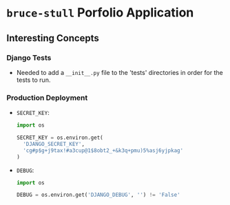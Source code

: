 # `bruce-stull` Porfolio Application

## Interesting Concepts

### Django Tests

* Needed to add a `__init__.py` file to the 'tests' directories in order for the tests to run.

### Production Deployment

* `SECRET_KEY`:

  ```python
  import os

  SECRET_KEY = os.environ.get(
    'DJANGO_SECRET_KEY',
    'cg#p$g+j9tax!#a3cup@1$8obt2_+&k3q+pmu)5%asj6yjpkag'
  )
  ```

* `DEBUG`:

  ```python
  import os

  DEBUG = os.environ.get('DJANGO_DEBUG', '') != 'False'
  ```
